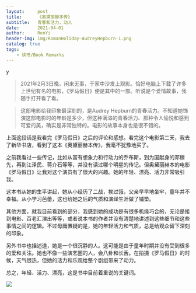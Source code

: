 ```yaml
---
layout:     post
title:      《奥黛丽赫本传》
subtitle:   青春和活力，动人
date:       2021-04-01
author:     RenYi
header-img: img/RomanHoliday-AudreyHepburn-1.png
catalog: true
tags:
    - 读书/Book Remarks
---
```






y

>  2021年2月3日晚，闲来无事，于家中沙发上观影。恰好电脑上下载了许多上世纪有名的电影，《罗马假日》便是其中的一部。听说是个爱情故事，我随手打开看了看。

> 这部电影给我印象最深刻的，是Audrey Hepburn的青春活力。不知道她饰演这部电影时的年龄是多少，但这种满溢的青春活力、那种令人愉悦和感到可爱的美，确实是非常独特的。电影的故事本身也是很不错的。

上面这段话是我看完《罗马假日》之后的评论和感想。看完这个电影第二天，我去了新华书店，看到了这本《奥黛丽赫本传》，我毫不犹豫地买了。

之前我看过一些传记，比如从富有想象力和行动力的乔布斯，到为国献身的邓稼先，再到江泽民、蒋介石等等，并没有读过哪个明星的传记。但奥黛丽赫本的电影《罗马假日》让我对这个演员有了很大的兴趣。她的年轻、漂亮、活力非常吸引我。

这本书从她的生平讲起，她从小经历了二战，挨过饿，父亲早早地坐牢，童年并不幸福。从小学习芭蕾，这也给她之后的气质和演绎生涯做了铺垫。

其他方面，就我目前看到的部分，我感到她的成功是有很多机缘巧合的，无论是接到电影、百老汇演出等等，或者说本书的作者并没有清楚地讲述到这些细节和这些事情之间的逻辑。不过毋庸置疑的是，她的年轻活力和气质，总是给观众留下深刻的印象。

另外书中也描述道，她是一个很沉静的人。这可能是由于童年时期并没有受到很多的爱和关注。她也不像一些演艺圈的人，会八卦和长舌。在拍摄《罗马假日》的时候，天气很热，但她的活力和乐观给整个剧组带来了动力。

总之，年轻、活力、漂亮，这是书中目前着重说的关键词。

![](https://LEGION-GREEN.github.io/img/RomanHoliday-AudreyHepburn-2.png)